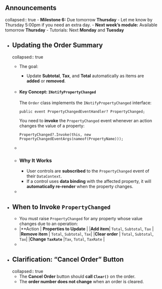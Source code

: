 ## Announcements
collapsed:: true
	- **Milestone 6:** Due tomorrow **Thursday**
		- Let me know by Thursday 5:00pm if you need an extra day.
	- **Next week’s module:** Available tomorrow **Thursday**
		- Tutorials: Next **Monday** and **Tuesday**
- ## Updating the Order Summary
  collapsed:: true
	- The goal:
		- Update **Subtotal**, **Tax**, and **Total** automatically as items are **added** or **removed**.
	- #### Key Concept:  `INotifyPropertyChanged`
	  
	  The `Order` class implements the `INotifyPropertyChanged` interface:
	  
	  ```
	  public event PropertyChangedEventHandler? PropertyChanged;
	  ```
	  
	  
	  You need to **invoke** the `PropertyChanged` event whenever an action changes the value of a property:
	  
	  ```
	  PropertyChanged?.Invoke(this, new PropertyChangedEventArgs(nameof(PropertyName)));
	  ```
	-
	- ### Why It Works
		- User controls are **subscribed** to the `PropertyChanged` event of their `DataContext`.
		- If a control uses **data binding** with the affected property, it will **automatically re-render** when the property changes.
	-
- ## When to Invoke  `PropertyChanged`
	- You must raise `PropertyChanged` for any property whose value changes due to an operation:
	- |**Action |  **Properties to Update** |
	  |**Add item**|  `Total`, `Subtotal`, `Tax` |
	  |**Remove item** | `Total`, `Subtotal`, `Tax`|
	  |**Clear order** | `Total`, `Subtotal`, `Tax`|
	  |**Change `TaxRate`** |`Tax`, `Total`, `TaxRate` |
	-
- ## Clarification: “Cancel Order” Button
  collapsed:: true
	- The **Cancel Order** button should **call `Clear()`** on the order.
	- The **order number does not change** when an order is cleared.